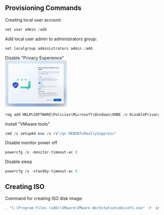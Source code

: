 ## Provisioning Commands
Creating local user account:
```powershell
net user admin /add
```
Add local user admin to administrators group:
```powershell
net localgroup administrators admin /add
```
Disable "Privacy Experience" <br />
<img src="img/privacySettings.png" width=40% height=40%>
```powershell
reg add HKLM\SOFTWARE\Policies\Microsoft\Windows\OOBE /v DisablePrivacyExperience /t REG_DWORD /d 1
```
Install "VMware tools"
```powershell
cmd /c setup64.exe /s /v"/qn REBOOT=ReallySuppress"
```
Disable monitor power off
```powershell
powercfg /x -monitor-timeout-ac 0
```
Disable sleep
```powershell
powercfg /x -standby-timeout-ac 0
```
## Creating ISO
Command for creating ISO disk image:
```powershell
. "C:\Program Files (x86)\VMware\VMware Workstation\mkisofs.exe" -r -iso-level 4 -output "C:\DESTINATION\Windows10_autounatted.iso" "C:\SOURCE\"
```
